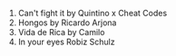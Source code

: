 1. Can't fight it by Quintino x Cheat Codes
2. Hongos by Ricardo Arjona
3. Vida de Rica by Camilo
4. In your eyes Robiz Schulz
